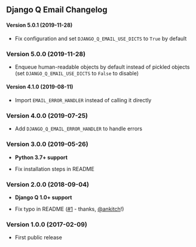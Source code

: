 Django Q Email Changelog
------------------------


#### Version 5.0.1 (2019-11-28)

- Fix configuration and set `DJANGO_Q_EMAIL_USE_DICTS` to `True` by default


### Version 5.0.0 (2019-11-28)

- Enqueue human-readable objects by default instead of pickled objects (set `DJANGO_Q_EMAIL_USE_DICTS` to `False` to disable)


#### Version 4.1.0 (2019-08-11)

- Import `EMAIL_ERROR_HANDLER` instead of calling it directly


### Version 4.0.0 (2019-07-25)

- Add `DJANGO_Q_EMAIL_ERROR_HANDLER` to handle errors


### Version 3.0.0 (2019-05-26)

- **Python 3.7+ support**

- Fix installation steps in README


### Version 2.0.0 (2018-09-04)

- **Django Q 1.0+ support**

- Fix typo in README ([#1](https://github.com/joeyespo/django-q-email/pull/1) - thanks, [@ankitch][]!)


### Version 1.0.0 (2017-02-09)

- First public release


[@ankitch]: https://github.com/ankitch
